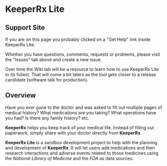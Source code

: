 # KeeperRx Lite
## Support Site

If you are on this page you probably clicked on a "Get Help" link inside KeeperRx Lite.  

Whether you have questions, comments, requests or problems, please visit the "Issues" tab above and create a new issue.

Over time the Wiki tab will be a resource to learn how to use KeeperRx Lite to its fullest.  That will come a bit laters as the tool gets closer to a release candidate (software talk for production).

## Overview

Have you ever gone to the doctor and was asked to fill out multiple pages of medical history? What medications are you taking? What operations have you had? Is there any family history? etc.

**KeeperRx** helps you keep track of your medical life. Instead of filling out paperwork, simply share with your doctor directly from **KeeperRx**.

**KeeperRx Lite** is a sandbox development project to help with the planning and development of **KeeperRx**. It will let users add medications and then research interactions and adverse events related to those medicines using the _National Library of Medicine_ and the _FDA_ as data sources.
